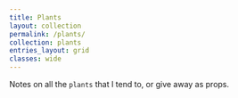 ```yaml
---
title: Plants
layout: collection
permalink: /plants/
collection: plants
entries_layout: grid
classes: wide
---
```


Notes on all the `plants` that I tend to, or give away as props.
